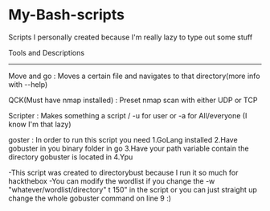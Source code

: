 # My-Bash-scripts
Scripts I personally created because I'm really lazy to type out some stuff

Tools and Descriptions
___________________________________________________________________________________________________
Move and go : Moves a certain file and navigates to that directory(more info with --help)

QCK(Must have nmap installed) :  Preset nmap scan with either UDP or TCP

Scripter : Makes something a script / -u for user or -a for All/everyone  (I know I'm that lazy)

goster : In order to run this script you need
1.GoLang installed
2.Have gobuster in you binary folder in go
3.Have your path variable contain the directory gobuster is located in 
4.Ypu

-This script was created to directorybust because I run it so much for hackthebox
-You can modify the wordlist if you change the -w "whatever/wordlist/directory"  t 150" in the script or you can just straight up change the whole gobuster command on line 9 :)

